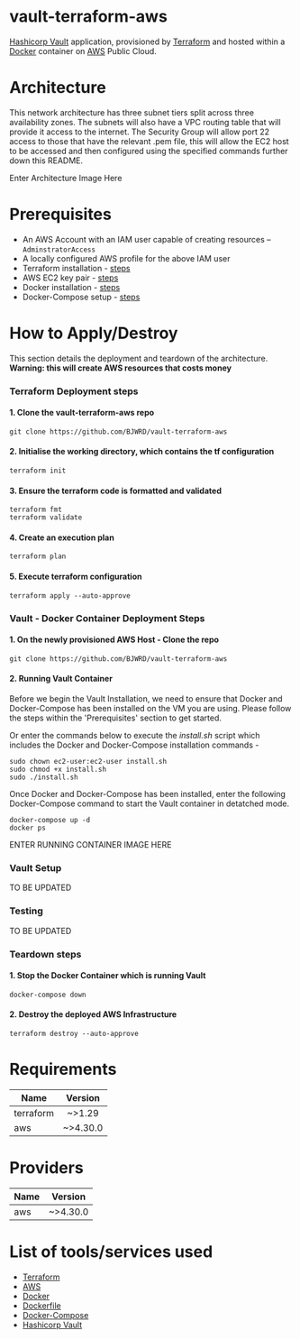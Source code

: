 # vault-terraform-aws
[Hashicorp Vault](https://developer.hashicorp.com/vault) application, provisioned by [Terraform](https://www.terraform.io/) and hosted within a [Docker](https://www.docker.com/) container on [AWS](https://aws.amazon.com/) Public Cloud.


# Architecture
This network architecture has three subnet tiers split across three availability zones. The subnets will also have a VPC routing table that will provide it access to the internet. The Security Group will allow port 22 access to those that have the relevant .pem file, this will allow the EC2 host to be accessed and then configured using the specified commands further down this README.


Enter Architecture Image Here

# Prerequisites
* An AWS Account with an IAM user capable of creating resources – `AdminstratorAccess`
* A locally configured AWS profile for the above IAM user
* Terraform installation - [steps](https://learn.hashicorp.com/tutorials/terraform/install-cli)
* AWS EC2 key pair - [steps](https://docs.aws.amazon.com/AWSEC2/latest/UserGuide/ec2-key-pairs.html)
* Docker installation - [steps](https://docs.docker.com/engine/install/)
* Docker-Compose setup - [steps](https://docs.docker.com/compose/)

# How to Apply/Destroy
This section details the deployment and teardown of the architecture. **Warning: this will create AWS resources that costs money**

### Terraform Deployment steps

#### 1.	Clone the vault-terraform-aws repo
        
    git clone https://github.com/BJWRD/vault-terraform-aws

#### 2.	Initialise the working directory, which contains the tf configuration 

    terraform init

#### 3.	 Ensure the terraform code is formatted and validated 

    terraform fmt
    terraform validate

#### 4.	Create an execution plan
    
    terraform plan

#### 5.	Execute terraform configuration 

    terraform apply --auto-approve

### Vault - Docker Container Deployment Steps

#### 1.  On the newly provisioned AWS Host - Clone the repo

    git clone https://github.com/BJWRD/vault-terraform-aws

#### 2.  Running Vault Container
Before we begin the Vault Installation, we need to ensure that Docker and Docker-Compose has been installed on the VM you are using. Please follow the steps within the 'Prerequisites' section to get started.

Or enter the commands below to execute the *install.sh* script which includes the Docker and Docker-Compose installation commands -

    sudo chown ec2-user:ec2-user install.sh
    sudo chmod +x install.sh
    sudo ./install.sh

Once Docker and Docker-Compose has been installed, enter the following Docker-Compose command to start the Vault container in detatched mode.

    docker-compose up -d
    docker ps
    
ENTER RUNNING CONTAINER IMAGE HERE
    
### Vault Setup

TO BE UPDATED

### Testing

TO BE UPDATED

### Teardown steps

#### 1.  Stop the Docker Container which is running Vault

    docker-compose down

#### 2.	Destroy the deployed AWS Infrastructure

    terraform destroy --auto-approve


# Requirements
| Name          | Version       |
| ------------- |:-------------:|
| terraform     | ~>1.29     |
| aws           | ~>4.30.0      |

# Providers
| Name          | Version       |
| ------------- |:-------------:|
| aws           | ~>4.30.0      |


# List of tools/services used
* [Terraform](https://www.terraform.io/)
* [AWS](https://aws.amazon.com/)
* [Docker](https://www.docker.com/)
* [Dockerfile](https://docs.docker.com/engine/reference/builder/)
* [Docker-Compose](https://docs.docker.com/compose/install/)
* [Hashicorp Vault](https://developer.hashicorp.com/vault)
